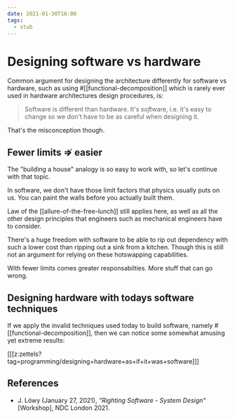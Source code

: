 ```yaml
---
date: 2021-01-30T16:00
tags:
  - stub
---
```


# Designing software vs hardware

Common argument for designing the architecture differently for software vs
hardware, such as using #[[functional-decomposition]] which is rarely ever used
in hardware architectures design procedures, is:

> Software is different than hardware. It's *soft*ware, i.e. it's easy to change
> so we don't have to be as careful when designing it.

That's the misconception though.

## Fewer limits $\nRightarrow$ easier

The "building a house" analogy is so easy to work with, so let's continue with
that topic.

In software, we don't have those limit factors that physics usually puts on us.
You can paint the walls before you actually built them.

Law of the [[allure-of-the-free-lunch]] still applies here, as well as all the
other design principles that engineers such as mechanical engineers have to
consider.

There's a huge freedom with software to be able to rip out dependency with such
a lower cost than ripping out a sink from a kitchen. Though this is still not
an argument for relying on these hotswapping capabilities.

With fewer limits comes greater responsabilties. More stuff that can go wrong.

## Designing hardware with todays software techniques

If we apply the invalid techniques used today to build software,
namely #[[functional-decomposition]], then we can notice some somewhat amusing
yet extreme results:

[[[z:zettels?tag=programming/designing+hardware+as+if+it+was+software]]]

## References

- J. Löwy (January 27, 2021), *"Righting Software - System Design"* [Workshop],
  NDC London 2021.
